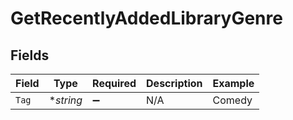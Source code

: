 # GetRecentlyAddedLibraryGenre


## Fields

| Field              | Type               | Required           | Description        | Example            |
| ------------------ | ------------------ | ------------------ | ------------------ | ------------------ |
| `Tag`              | **string*          | :heavy_minus_sign: | N/A                | Comedy             |